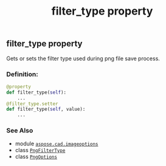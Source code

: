 ﻿---
title: filter_type property
second_title: Aspose.CAD for Python via .NET API References
description: 
type: docs
weight: 60
url: /aspose.cad.imageoptions/pngoptions/filter_type/
is_root: false
---

## filter_type property


Gets or sets the filter type used during png file save process.
### Definition:
```python
@property
def filter_type(self):
    ...
@filter_type.setter
def filter_type(self, value):
    ...
```

### See Also
* module [`aspose.cad.imageoptions`](../../)
* class [`PngFilterType`](/cad/python-net/aspose.cad.fileformats.png/pngfiltertype)
* class [`PngOptions`](/cad/python-net/aspose.cad.imageoptions/pngoptions)
